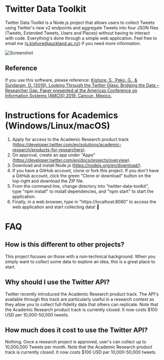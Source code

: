 # Twitter Data Toolkit

Twitter Data Toolkit is a Node.js project that allows users to collect Tweets using Twitter's new v2 endpoints and aggregate Tweets into four JSON files (Tweets, Extended Tweets, Users and Places) without having to interact with code. Everything's done through a simple web application. Feel free to email me (<s.kishore@auckland.ac.nz>) if you need more information.

![Screenshot](https://github.com/shohil-kishore/twitter-data-toolkit/blob/master/other/Twitter%20Data%20Toolkit%20-%202.png)

## Reference

If you use this software, please reference: [Kishore, S., Peko, G., & Sundaram, D. (2019). Looking Through the Twitter Glass: Bridging the Data – Researcher Gap. Paper presented at the Americas Conference on Information Systems (AMCIS) 2019, Cancun, Mexico.](https://aisel.aisnet.org/amcis2019/social_computing/social_computing/4/)

# Instructions for Academics (Windows/Linux/macOS)

1. Apply for access to the Academic Research product track (https://developer.twitter.com/en/solutions/academic-research/products-for-researchers).
2. On approval, create an app under "Apps" (https://developer.twitter.com/en/docs/projects/overview).
3. Download and install Node.js (https://nodejs.org/en/download/).
4. If you have a GitHub account, clone or fork this project. If you don't have a GitHub account, click the green "Clone or download" button on the top-right and download the ZIP file.
5. From the command line, change directory into "twitter-data-toolkit", type "npm install" to install dependencies, and "npm start" to start the application.
6. Finally, in a web browser, type in "https://localhost:8080" to access the web application and start collecting data! 🎉

# FAQ

## How is this different to other projects?

This project focuses on those with a non-technical background. When you simply want to collect some data to explore an idea, this is a great place to start.

## Why should I use the Twitter API?

Twitter recently introduced the Academic Research product track. The API's available through this track are particularly useful in a research context as they allow you to collect full-fidelity data that others can replicate. Note that the Academic Research product track is currently closed. It now costs $100 USD per 10,000-50,000 tweets. 

## How much does it cost to use the Twitter API?

Nothing. Once a research project is approved, user's can collect up to 10,000,000 Tweets per month. Note that the Academic Research product track is currently closed. It now costs $100 USD per 10,000-50,000 tweets. 
